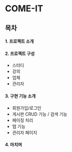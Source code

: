 # COME-IT


## 목차
#### 1. 프로젝트 소개
#### 2. 프로젝트 구성
  * 스터디
  * 강의
  * 업체
  * 관리자
#### 3. 구현 기능 소개
  * 회원가입/로그인
  * 게시판 CRUD 기능 / 검색 기능
  * 페이징 처리
  * 탭 기능
  * 관리자 페이지
#### 4. 마치며

